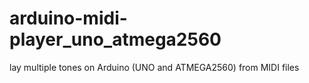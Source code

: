 # arduino-midi-player_uno_atmega2560
lay multiple tones on Arduino (UNO and ATMEGA2560) from MIDI files
